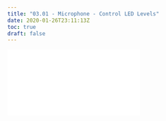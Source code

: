 ```yaml
---
title: "03.01 - Microphone - Control LED Levels"
date: 2020-01-26T23:11:13Z
toc: true
draft: false
---
```


![Link to included file content](../../../../arduino/microphone-control-leds.md)
